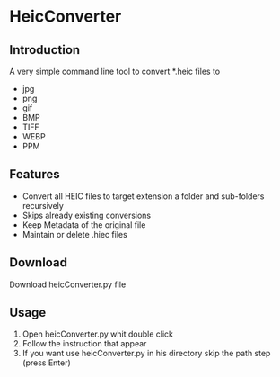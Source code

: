 # HeicConverter

## Introduction

A very simple command line tool to convert *.heic files to 

* jpg
* png
* gif
* BMP
* TIFF
* WEBP
* PPM

## Features

- Convert all HEIC files to target extension a folder and sub-folders recursively
- Skips already existing conversions
- Keep Metadata of the original file
- Maintain or delete .hiec files

## Download

Download heicConverter.py file

## Usage

1. Open heicConverter.py whit double click
2. Follow the instruction that appear
3. If you want use heicConverter.py in his directory skip the path step (press Enter) 

